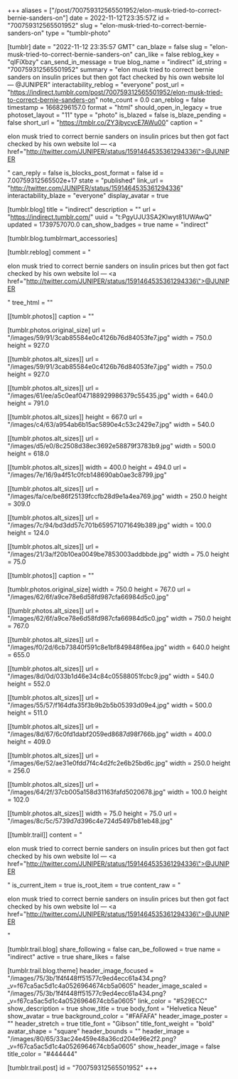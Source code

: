 +++
aliases = ["/post/700759312565501952/elon-musk-tried-to-correct-bernie-sanders-on"]
date = 2022-11-12T23:35:57Z
id = "700759312565501952"
slug = "elon-musk-tried-to-correct-bernie-sanders-on"
type = "tumblr-photo"

[tumblr]
date = "2022-11-12 23:35:57 GMT"
can_blaze = false
slug = "elon-musk-tried-to-correct-bernie-sanders-on"
can_like = false
reblog_key = "qIFiXbzy"
can_send_in_message = true
blog_name = "indirect"
id_string = "700759312565501952"
summary = "elon musk tried to correct bernie sanders on insulin prices but then got fact checked by his own website lol — @JUNlPER"
interactability_reblog = "everyone"
post_url = "https://indirect.tumblr.com/post/700759312565501952/elon-musk-tried-to-correct-bernie-sanders-on"
note_count = 0.0
can_reblog = false
timestamp = 1668296157.0
format = "html"
should_open_in_legacy = true
photoset_layout = "11"
type = "photo"
is_blazed = false
is_blaze_pending = false
short_url = "https://tmblr.co/ZY3jbycvcE7AWu00"
caption = "<p>elon musk tried to correct bernie sanders on insulin prices but then got fact checked by his own website lol — <a href=\"http://twitter.com/JUNlPER/status/1591464535361294336\">@JUNlPER</a></p>"
can_reply = false
is_blocks_post_format = false
id = 7.00759312565502e+17
state = "published"
link_url = "http://twitter.com/JUNlPER/status/1591464535361294336"
interactability_blaze = "everyone"
display_avatar = true

[tumblr.blog]
title = "indirect"
description = ""
url = "https://indirect.tumblr.com/"
uuid = "t:PgyUJU3SA2Klwyt81UWAwQ"
updated = 1739757070.0
can_show_badges = true
name = "indirect"

[tumblr.blog.tumblrmart_accessories]

[tumblr.reblog]
comment = "<p>elon musk tried to correct bernie sanders on insulin prices but then got fact checked by his own website lol — <a href=\"http://twitter.com/JUNlPER/status/1591464535361294336\">@JUNlPER</a></p>"
tree_html = ""

[[tumblr.photos]]
caption = ""

[tumblr.photos.original_size]
url = "/images/59/91/3cab85584e0c4126b76d84053fe7.jpg"
width = 750.0
height = 927.0

[[tumblr.photos.alt_sizes]]
url = "/images/59/91/3cab85584e0c4126b76d84053fe7.jpg"
width = 750.0
height = 927.0

[[tumblr.photos.alt_sizes]]
url = "/images/61/ee/a5c0eaf047188929986379c55435.jpg"
width = 640.0
height = 791.0

[[tumblr.photos.alt_sizes]]
height = 667.0
url = "/images/c4/63/a954ab6b15ac5890e4c53c2429e7.jpg"
width = 540.0

[[tumblr.photos.alt_sizes]]
url = "/images/d5/e0/8c2508d38ec3692e58879f3783b9.jpg"
width = 500.0
height = 618.0

[[tumblr.photos.alt_sizes]]
width = 400.0
height = 494.0
url = "/images/7e/16/9a4f51c0fcb148690ab0ae3c8799.jpg"

[[tumblr.photos.alt_sizes]]
url = "/images/fa/ce/be86f25139fccfb28d9e1a4ea769.jpg"
width = 250.0
height = 309.0

[[tumblr.photos.alt_sizes]]
url = "/images/7c/94/bd3dd57c701b659571071649b389.jpg"
width = 100.0
height = 124.0

[[tumblr.photos.alt_sizes]]
url = "/images/21/3a/f20b10ea0049be7853003addbbde.jpg"
width = 75.0
height = 75.0

[[tumblr.photos]]
caption = ""

[tumblr.photos.original_size]
width = 750.0
height = 767.0
url = "/images/62/6f/a9ce78e6d58fd987cfa66984d5c0.jpg"

[[tumblr.photos.alt_sizes]]
url = "/images/62/6f/a9ce78e6d58fd987cfa66984d5c0.jpg"
width = 750.0
height = 767.0

[[tumblr.photos.alt_sizes]]
url = "/images/f0/2d/6cb73840f591c8e1bf849848f6ea.jpg"
width = 640.0
height = 655.0

[[tumblr.photos.alt_sizes]]
url = "/images/8d/0d/033b1d46e34c84c05588051fcbc9.jpg"
width = 540.0
height = 552.0

[[tumblr.photos.alt_sizes]]
url = "/images/55/57/f164dfa35f3b9b2b5b05393d09e4.jpg"
width = 500.0
height = 511.0

[[tumblr.photos.alt_sizes]]
url = "/images/8d/67/6c0fd1dabf2059ed8687d98f766b.jpg"
width = 400.0
height = 409.0

[[tumblr.photos.alt_sizes]]
url = "/images/6e/52/ae31e0fdd7f4c4d2fc2e6b25bd6c.jpg"
width = 250.0
height = 256.0

[[tumblr.photos.alt_sizes]]
url = "/images/64/2f/37cb005a158d31163fafd5020678.jpg"
width = 100.0
height = 102.0

[[tumblr.photos.alt_sizes]]
width = 75.0
height = 75.0
url = "/images/8c/5c/5739d7d396c4e724d5497b81eb48.jpg"

[[tumblr.trail]]
content = "<p>elon musk tried to correct bernie sanders on insulin prices but then got fact checked by his own website lol &mdash; <a href=\"http://twitter.com/JUNlPER/status/1591464535361294336\">@JUNlPER</a></p>"
is_current_item = true
is_root_item = true
content_raw = "<p>elon musk tried to correct bernie sanders on insulin prices but then got fact checked by his own website lol — <a href=\"http://twitter.com/JUNlPER/status/1591464535361294336\">@JUNlPER</a></p>"

[tumblr.trail.blog]
share_following = false
can_be_followed = true
name = "indirect"
active = true
share_likes = false

[tumblr.trail.blog.theme]
header_image_focused = "/images/75/3b/1f4f448ff51577c9ed4ecc61a434.png?_v=f67ca5ac5d1c4a0526964674cb5a0605"
header_image_scaled = "/images/75/3b/1f4f448ff51577c9ed4ecc61a434.png?_v=f67ca5ac5d1c4a0526964674cb5a0605"
link_color = "#529ECC"
show_description = true
show_title = true
body_font = "Helvetica Neue"
show_avatar = true
background_color = "#FAFAFA"
header_image_poster = ""
header_stretch = true
title_font = "Gibson"
title_font_weight = "bold"
avatar_shape = "square"
header_bounds = ""
header_image = "/images/80/65/33ac24e459e48a36cd204e96e2f2.png?_v=f67ca5ac5d1c4a0526964674cb5a0605"
show_header_image = false
title_color = "#444444"

[tumblr.trail.post]
id = "700759312565501952"
+++
